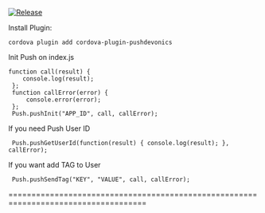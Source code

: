 [![Release](https://jitpack.io/v/PushDevonics/push-devonics-cordova.svg)](https://jitpack.io/#PushDevonics/push-devonics-cordova)


Install Plugin:

    cordova plugin add cordova-plugin-pushdevonics

Init Push on index.js

    function call(result) {
        console.log(result);
     };
     function callError(error) {
         console.error(error);
     };
     Push.pushInit("APP_ID", call, callError);

If you need Push User ID
        
     Push.pushGetUserId(function(result) { console.log(result); }, callError);

If you want add TAG to User

     Push.pushSendTag("KEY", "VALUE", call, callError);

     
     
     
====================================================================================
